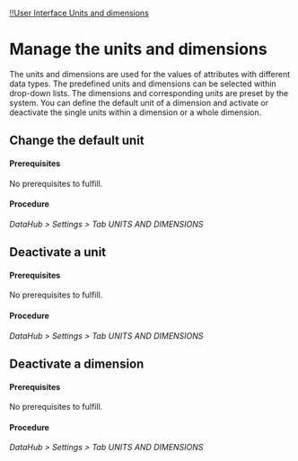 [!!User Interface Units and dimensions](../UserInterface/02g_UnitsDimensions.md)

[comment]: <> (When will I be able to do something in this tab? If not -> delete document for now)

# Manage the units and dimensions

The units and dimensions are used for the values of attributes with different data types. The predefined units and dimensions can be selected within drop-down lists. The dimensions and corresponding units are preset by the system. You can define the default unit of a dimension and activate or deactivate the single units within a dimension or a whole dimension.

[comment]: <> (Not yet possible - should change)

## Change the default unit

#### Prerequisites

No prerequisites to fulfill.

#### Procedure
*DataHub > Settings > Tab UNITS AND DIMENSIONS*

[comment]: <> (to be completed)



## Deactivate a unit

#### Prerequisites

No prerequisites to fulfill.

#### Procedure
*DataHub > Settings > Tab UNITS AND DIMENSIONS*

[comment]: <> (to be completed)



## Deactivate a dimension

#### Prerequisites

No prerequisites to fulfill.

#### Procedure
*DataHub > Settings > Tab UNITS AND DIMENSIONS*

[comment]: <> (to be completed)
